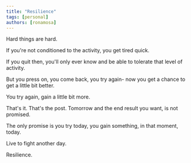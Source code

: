 ```yaml
---
title: "Resilience"
tags: [personal]
authors: [ronamosa]
---
```


Hard things are hard.

If you're not conditioned to the activity, you get tired quick.

If you quit then, you'll only ever know and be able to tolerate that level of activity.

But you press on, you come back, you try again- now you get a chance to get a little bit better.

You try again, gain a little bit more.

That's it. That's the post. Tomorrow and the end result you want, is not promised.

The only promise is you try today, you gain something, in that moment, today.

Live to fight another day.

Resilience.
